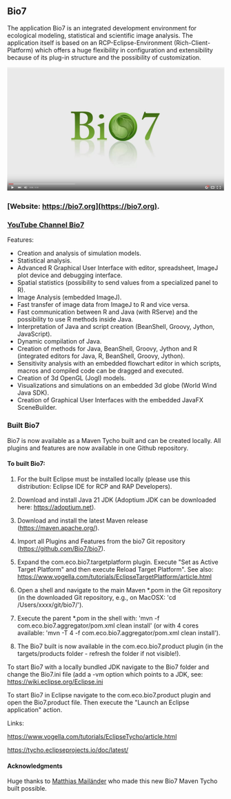 ## Bio7
The application Bio7 is an integrated development environment for ecological modeling, statistical and scientific image analysis. The application itself is based on an RCP-Eclipse-Environment (Rich-Client-Platform) which offers a huge flexibility in configuration and extensibility because of its plug-in structure and the possibility of customization.

[![Bio7 Overview Video](https://raw.githubusercontent.com/Bio7/bio7/master/resources/screen.jpg)](https://www.youtube.com/watch?v=pyYn690KaNE)


### [Website: https://bio7.org](https://bio7.org).

### [YouTube Channel Bio7](https://www.youtube.com/channel/UCFY-w-tMbVzhrLro4Q2KbFg)

Features:

* Creation and analysis of simulation models.
* Statistical analysis.
* Advanced R Graphical User Interface with editor, spreadsheet, ImageJ plot device and debugging interface.
* Spatial statistics (possibility to send values from a specialized panel to R).
* Image Analysis (embedded ImageJ).
* Fast transfer of image data from ImageJ to R and vice versa.
* Fast communication between R and Java (with RServe) and the possibility to use R methods inside Java.
* Interpretation of Java and script creation (BeanShell, Groovy, Jython, JavaScript).
* Dynamic compilation of Java.
* Creation of methods for Java, BeanShell, Groovy, Jython and R (integrated editors for Java, R, BeanShell, Groovy, Jython).
* Sensitivity analysis with an embedded flowchart editor in which scripts, macros and compiled code can be dragged and executed.
* Creation of 3d OpenGL (Jogl) models.
* Visualizations and simulations on an embedded 3d globe (World Wind Java SDK).
* Creation of Graphical User Interfaces with the embedded JavaFX SceneBuilder.

### Built Bio7

Bio7 is now available as a Maven Tycho built and can be created locally. All plugins and features are now available in one Github repository.

#### To built Bio7:

1. For the built Eclipse must be installed locally (please use this distribution: Eclipse IDE for RCP and RAP Developers).

2. Download and install Java 21 JDK (Adoptium JDK can be downloaded here:  https://adoptium.net).

3. Download and install the latest Maven release (https://maven.apache.org/).

4. Import all Plugins and Features from the bio7 Git repository (https://github.com/Bio7/bio7).

5. Expand the com.eco.bio7.targetplatform plugin. Execute "Set as Active Target Platform" and then execute Reload Target Platform". See also: https://www.vogella.com/tutorials/EclipseTargetPlatform/article.html

6. Open a shell and navigate to the main Maven *.pom in the Git repository (in the downloaded Git repository, e.g., on MacOSX: 'cd /Users/xxxx/git/bio7/').

7. Execute the parent *.pom in the shell with: 'mvn -f com.eco.bio7.aggregator/pom.xml clean install' (or with 4 cores available: 'mvn -T 4 -f com.eco.bio7.aggregator/pom.xml clean install').

8. The Bio7 built is now available in the com.eco.bio7.product plugin (in the targets/products folder - refresh the folder if not visible!).

To start Bio7 with a locally bundled JDK navigate to the Bio7 folder and change the Bio7.ini file (add a -vm option which points to a JDK, see: https://wiki.eclipse.org/Eclipse.ini

To start Bio7 in Eclipse navigate to the com.eco.bio7.product plugin and open the Bio7.product file. Then execute the "Launch an Eclipse application" action.

Links: 

https://www.vogella.com/tutorials/EclipseTycho/article.html

https://tycho.eclipseprojects.io/doc/latest/

#### Acknowledgments

Huge thanks to [Matthias Mailänder](https://github.com/Mailaender) who made this new Bio7 Maven Tycho built  possible.



